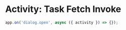 # Activity: Task Fetch Invoke

<!-- langtabs-start -->
```typescript
app.on('dialog.open', async ({ activity }) => {});
```
<!-- langtabs-end -->
